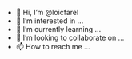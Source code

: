 - 👋 Hi, I’m @loicfarel
- 👀 I’m interested in ...
- 🌱 I’m currently learning ...
- 💞️ I’m looking to collaborate on ...
- 📫 How to reach me ...

<!---
loicfarel/loicfarel is a ✨ special ✨ repository because its `README.md` (this file) appears on your GitHub profile.
You can click the Preview link to take a look at your changes.
--->

